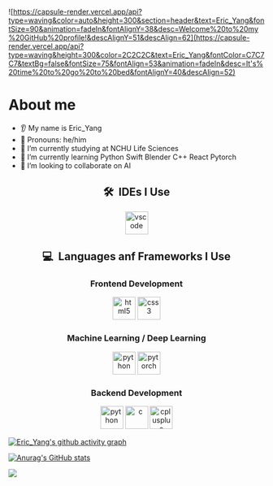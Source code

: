 ![https://capsule-render.vercel.app/api?type=waving&color=auto&height=300&section=header&text=Eric_Yang&fontSize=90&animation=fadeIn&fontAlignY=38&desc=Welcome%20to%20my%20GitHub%20profile!&descAlignY=51&descAlign=62](https://capsule-render.vercel.app/api?type=waving&height=300&color=2C2C2C&text=Eric_Yang&fontColor=C7C7C7&textBg=false&fontSize=75&fontAlign=53&animation=fadeIn&desc=It's%20time%20to%20go%20to%20bed&fontAlignY=40&descAlign=52)

# About me  
* 👂 My name is Eric_Yang
* 👩 Pronouns: he/him
* 🔭 I’m currently studying at NCHU Life Sciences
* 🌱 I’m currently learning Python Swift Blender C++ React Pytorch 
* 🤝 I’m looking to collaborate on AI

<!-- IDE Used -->
<h2 align="center">🛠 &nbsp;IDEs I Use</h2>
<div align="center">
  <img src="https://cdn.jsdelivr.net/gh/devicons/devicon/icons/vscode/vscode-original.svg" alt="vscode" width="45" height="45"/>
</div>

<!-- Languages -->
<h2 align="center">💻 &nbsp;Languages anf Frameworks I Use</h2>
<div align="center">
  <h3>Frontend Development</h3>
  <img src="https://cdn.jsdelivr.net/gh/devicons/devicon/icons/html5/html5-original.svg" alt="html5" width="45" height="45"/>
  <img src="https://cdn.jsdelivr.net/gh/devicons/devicon/icons/css3/css3-original.svg" alt="css3" width="45" height="45"/>
  <h3>Machine Learning / Deep Learning</h3>
  <img src="https://cdn.jsdelivr.net/gh/devicons/devicon/icons/python/python-original.svg" alt="python" width="45" height="45"/>
  <img src="https://cdn.jsdelivr.net/gh/devicons/devicon/icons/pytorch/pytorch-original.svg" alt="pytorch" width="45" height="45"/>
  <h3>Backend Development</h3>
  <img src="https://cdn.jsdelivr.net/gh/devicons/devicon/icons/python/python-original.svg" alt="python" width="45" height="45"/>
  <img src="https://cdn.jsdelivr.net/gh/devicons/devicon/icons/c/c-original.svg" alt="c" width="45" height="45"/>
  <img src="https://cdn.jsdelivr.net/gh/devicons/devicon/icons/cplusplus/cplusplus-original.svg" alt="cplusplus" width="45" height="45"/>
</div>


[![Eric_Yang's github activity graph](https://github-readme-activity-graph.vercel.app/graph?username=EricYang801&bg_color=ffffff&color=000000&line=000000&point=000000&area=true&hide_border=true)](https://github.com/ashutosh00710/github-readme-activity-graph)

[![Anurag's GitHub stats](https://github-readme-stats.vercel.app/api?username=EricYang801)](https://github.com/anuraghazra/github-readme-stats)

![](https://capsule-render.vercel.app/api?type=waving&height=100&color=2C2C2C&fontColor=C7C7C7&textBg=false&fontSize=75&fontAlign=53&animation=fadeIn&fontAlignY=40&descAlign=52&section=footer)
